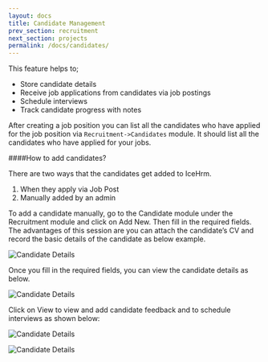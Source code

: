 ```yaml
---
layout: docs
title: Candidate Management
prev_section: recruitment
next_section: projects
permalink: /docs/candidates/
---
```


<div class="note info">
  <p></p>
</div>

This feature helps to;

- Store candidate details
- Receive job applications from candidates via job postings
- Schedule interviews
- Track candidate progress with notes


After creating a job position you can list all the candidates who have applied for the job position via <code>Recruitment->Candidates</code> module. It should list all the candidates who have applied for your jobs.

####How to add candidates?

There are two ways that the candidates get added to IceHrm.

1. When they apply via Job Post
2. Manually added by an admin

To add a candidate manually, go to the Candidate module under the Recruitment module and click on Add New. Then fill in the required fields. The advantages of this session are you can attach the candidate’s CV and record the basic details of the candidate as below example.


![Candidate Details](https://icehrm.com/explore/wp-content/uploads/2022/12/Untitled-design-2022-12-23T103655.126.png)

Once you fill in the required fields, you can view the candidate details as below.

![Candidate Details](https://icehrm.com/explore/wp-content/uploads/2022/12/Untitled-900-%C3%97-300px-52.png)

Click on View to view and add candidate feedback and to schedule interviews as shown below:

![Candidate Details](https://icehrm.com/explore/wp-content/uploads/2022/12/Untitled-design-2022-12-23T104341.016.png)

![Candidate Details](https://icehrm.com/explore/wp-content/uploads/2022/12/Untitled-design-2022-12-23T104418.949.png)








